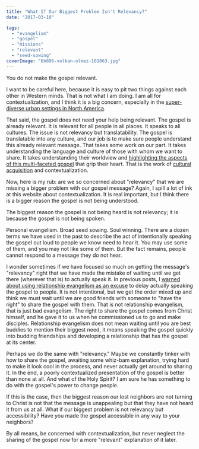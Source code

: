```yaml
---
title: "What If Our Biggest Problem Isn't Relevancy?"
date: "2017-03-10"

tags: 
  - "evangelism"
  - "gospel"
  - "missions"
  - "relevant"
  - "seed-sowing"
coverImage: "6b896-volkan-olmez-101863.jpg"
---
```


You do not make the gospel relevant.

I want to be careful here, because it is easy to pit two things against each other in Western minds. That is not what I am doing. I am all for contextualization, and I think it is a big concern, especially in the [super-diverse urban settings in North America](http://blog.keelancook.com/2017/03/what-is-more-diverse-than-diversity.html?utm_content=bufferf1eb1&utm_medium=social&utm_source=twitter.com&utm_campaign=buffer).

That said, the gospel does not need your help being relevant. The gospel is already relevant. It is relevant for all people in all places. It speaks to all cultures. The issue is not relevancy but translatability. The gospel is translatable into any culture, and our job is to make sure people understand this already relevant message. That takes some work on our part. It takes understanding the language and culture of those with whom we want to share. It takes understanding their worldview and [highlighting the aspects of this multi-faceted gospel](http://blog.keelancook.com/2017/02/three-fold-message-of-salvation.html) that grip their heart. That is the work of [cultural acquisition](http://blog.keelancook.com/2015/10/engaging-people-groups-cultural-expertise-vs-cultural-acquisition.html) and contextualization.

Now, here is my rub: are we so concerned about "relevancy" that we are missing a bigger problem with our gospel message? Again, I spill a lot of ink at this website about contextualization. It is real important, but I think there is a bigger reason the gospel is not being understood.

The biggest reason the gospel is not being heard is not relevancy; it is because the gospel is not being spoken.

Personal evangelism. Broad seed sowing. Soul winning. There are a dozen terms we have used in the past to describe the act of intentionally speaking the gospel out loud to people we know need to hear it. You may use some of them, and you may not like some of them. But the fact remains, people cannot respond to a message they do not hear.

I wonder sometimes if we have focused so much on getting the message's "relevancy" right that we have made the mistake of waiting until we get there (wherever that is) to actually speak it. In previous posts, I [warned about using relationship evangelism as an excuse](http://blog.keelancook.com/2015/09/a-word-of-caution-concerning-relationship-evangelism.html) to delay actually speaking the gospel to people. It is not intentional, but we get the order mixed up and think we must wait until we are good friends with someone to "have the right" to share the gospel with them. That is not relationship evangelism, that is just bad evangelism. The right to share the gospel comes from Christ himself, and he gave it to us when he commissioned us to go and make disciples. Relationship evangelism does not mean waiting until you are best buddies to mention their biggest need, it means speaking the gospel quickly into budding friendships and developing a relationship that has the gospel at its center.

Perhaps we do the same with "relevancy." Maybe we constantly tinker with how to share the gospel, awaiting some whiz-bam explanation, trying hard to make it look cool in the process, and never actually get around to sharing it. In the end, a poorly contextualized presentation of the gospel is better than none at all. And what of the Holy Spirit? I am sure he has something to do with the gospel's power to change people.

If this is the case, then the biggest reason our lost neighbors are not turning to Christ is not that the message is unappealing but that they have not heard it from us at all. What if our biggest problem is not relevancy but accessibility? Have you made the gospel accessible in any way to your neighbors?

By all means, be concerned with contextualization, but never neglect the sharing of the gospel now for a more "relevant" explanation of it later.
